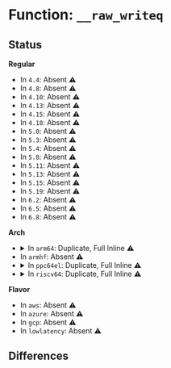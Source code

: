 # Function: <code>__raw_writeq</code>

## Status
<b>Regular</b>
<ul>
<li>
In <code>4.4</code>: Absent ⚠️
</li>
<li>
In <code>4.8</code>: Absent ⚠️
</li>
<li>
In <code>4.10</code>: Absent ⚠️
</li>
<li>
In <code>4.13</code>: Absent ⚠️
</li>
<li>
In <code>4.15</code>: Absent ⚠️
</li>
<li>
In <code>4.18</code>: Absent ⚠️
</li>
<li>
In <code>5.0</code>: Absent ⚠️
</li>
<li>
In <code>5.3</code>: Absent ⚠️
</li>
<li>
In <code>5.4</code>: Absent ⚠️
</li>
<li>
In <code>5.8</code>: Absent ⚠️
</li>
<li>
In <code>5.11</code>: Absent ⚠️
</li>
<li>
In <code>5.13</code>: Absent ⚠️
</li>
<li>
In <code>5.15</code>: Absent ⚠️
</li>
<li>
In <code>5.19</code>: Absent ⚠️
</li>
<li>
In <code>6.2</code>: Absent ⚠️
</li>
<li>
In <code>6.5</code>: Absent ⚠️
</li>
<li>
In <code>6.8</code>: Absent ⚠️
</li>
</ul>
<b>Arch</b>
<ul>
<li>
<details>
<summary>In <code>arm64</code>: Duplicate, Full Inline ⚠️</summary>

**Collision:** Static Duplication

**Inline:** Full

**Transformation:** False

**Instances:**

```
In arch/arm64/kernel/io.c (ffff800010095cc0)
Location: arch/arm64/include/asm/io.h:43
Inline: True
Inline callers:
  - arch/arm64/kernel/io.c:__memset_io
  - arch/arm64/kernel/io.c:__memcpy_toio
```
```
In arch/arm64/kernel/smp_spin_table.c (ffff80001009d6f8)
Location: arch/arm64/include/asm/io.h:43
Inline: True
Inline callers:
  - arch/arm64/kernel/smp_spin_table.c:smp_spin_table_cpu_prepare
```
```
In arch/arm64/kernel/acpi_parking_protocol.c (ffff8000100a96f0)
Location: arch/arm64/include/asm/io.h:43
Inline: True
Inline callers:
  - arch/arm64/kernel/acpi_parking_protocol.c:acpi_parking_protocol_cpu_boot
```
```
In lib/iomap_copy.c (ffff80001063d818)
Location: arch/arm64/include/asm/io.h:43
Inline: True
Inline callers:
  - lib/iomap_copy.c:__iowrite64_copy
```
```
In drivers/irqchip/irq-gic-v3.c (ffff800011473058)
Location: arch/arm64/include/asm/io.h:43
Inline: True
Inline callers:
  - drivers/irqchip/irq-gic-v3.c:gic_init_bases
  - drivers/irqchip/irq-gic-v3.c:gic_init_bases
  - drivers/irqchip/irq-gic-v3.c:gic_set_affinity
```
```
In drivers/irqchip/irq-gic-v3-its.c (ffff800011473fe8)
Location: arch/arm64/include/asm/io.h:43
Inline: True
Inline callers:
  - drivers/irqchip/irq-gic-v3-its.c:its_probe_one
  - drivers/irqchip/irq-gic-v3-its.c:its_probe_one
  - drivers/irqchip/irq-gic-v3-its.c:its_probe_one
  - drivers/irqchip/irq-gic-v3-its.c:its_probe_one
  - drivers/irqchip/irq-gic-v3-its.c:its_restore_enable
  - drivers/irqchip/irq-gic-v3-its.c:its_restore_enable
  - drivers/irqchip/irq-gic-v3-its.c:its_restore_enable
  - drivers/irqchip/irq-gic-v3-its.c:its_vpe_set_irqchip_state
  - drivers/irqchip/irq-gic-v3-its.c:its_vpe_set_irqchip_state
  - drivers/irqchip/irq-gic-v3-its.c:its_vpe_send_inv
  - drivers/irqchip/irq-gic-v3-its.c:its_vpe_set_vcpu_affinity
  - drivers/irqchip/irq-gic-v3-its.c:its_vpe_set_vcpu_affinity
  - drivers/irqchip/irq-gic-v3-its.c:its_vpe_set_affinity
  - drivers/irqchip/irq-gic-v3-its.c:its_cpu_init_lpis
  - drivers/irqchip/irq-gic-v3-its.c:its_cpu_init_lpis
  - drivers/irqchip/irq-gic-v3-its.c:its_cpu_init_lpis
  - drivers/irqchip/irq-gic-v3-its.c:its_cpu_init_lpis
  - drivers/irqchip/irq-gic-v3-its.c:its_cpu_init_lpis
  - drivers/irqchip/irq-gic-v3-its.c:its_clear_vpend_valid
  - drivers/irqchip/irq-gic-v3-its.c:its_parse_indirect_baser
```
```
In drivers/irqchip/irq-ti-sci-inta.c (ffff80001067e248)
Location: arch/arm64/include/asm/io.h:43
Inline: True
Inline callers:
  - drivers/irqchip/irq-ti-sci-inta.c:ti_sci_inta_unmask_irq
  - drivers/irqchip/irq-ti-sci-inta.c:ti_sci_inta_mask_irq
```
```
In drivers/bus/fsl-mc/mc-sys.c (ffff800010681368)
Location: arch/arm64/include/asm/io.h:43
Inline: True
Inline callers:
  - drivers/bus/fsl-mc/mc-sys.c:mc_send_command
  - drivers/bus/fsl-mc/mc-sys.c:mc_send_command
```
```
In drivers/gpio/gpio-mmio.c (ffff8000106cc280)
Location: arch/arm64/include/asm/io.h:43
Inline: True
Inline callers:
  - drivers/gpio/gpio-mmio.c:bgpio_write64
```
```
In drivers/pci/controller/pci-thunder-pem.c (ffff800010739398)
Location: arch/arm64/include/asm/io.h:43
Inline: True
Inline callers:
  - drivers/pci/controller/pci-thunder-pem.c:thunder_pem_config_write
  - drivers/pci/controller/pci-thunder-pem.c:thunder_pem_config_write
  - drivers/pci/controller/pci-thunder-pem.c:thunder_pem_config_write
  - drivers/pci/controller/pci-thunder-pem.c:thunder_pem_config_read
  - drivers/pci/controller/pci-thunder-pem.c:thunder_pem_config_read
```
```
In drivers/video/fbdev/core/cfbfillrect.c (ffff800010757dbc)
Location: arch/arm64/include/asm/io.h:43
Inline: True
```
```
In drivers/video/fbdev/core/cfbcopyarea.c (ffff800010758500)
Location: arch/arm64/include/asm/io.h:43
Inline: True
```
```
In drivers/acpi/osl.c (ffff800010763df8)
Location: arch/arm64/include/asm/io.h:43
Inline: True
Inline callers:
  - drivers/acpi/osl.c:acpi_os_write_memory
```
```
In drivers/acpi/cppc_acpi.c (ffff8000107aa9a4)
Location: arch/arm64/include/asm/io.h:43
Inline: True
Inline callers:
  - drivers/acpi/cppc_acpi.c:cppc_set_perf
```
```
In drivers/tty/serial/8250/8250_dw.c (ffff800010890f44)
Location: arch/arm64/include/asm/io.h:43
Inline: True
Inline callers:
  - drivers/tty/serial/8250/8250_dw.c:dw8250_serial_outq
  - drivers/tty/serial/8250/8250_dw.c:dw8250_check_lcr
```
```
In drivers/iommu/arm-smmu.c (ffff8000108d1a14)
Location: arch/arm64/include/asm/io.h:43
Inline: True
Inline callers:
  - drivers/iommu/arm-smmu.c:arm_smmu_iova_to_phys_hard
  - drivers/iommu/arm-smmu.c:arm_smmu_write_context_bank
  - drivers/iommu/arm-smmu.c:arm_smmu_write_context_bank
  - drivers/iommu/arm-smmu.c:arm_smmu_tlb_inv_range_s2
  - drivers/iommu/arm-smmu.c:arm_smmu_tlb_inv_range_s1
```
```
In drivers/iommu/arm-smmu-v3.c (ffff8000108d6c70)
Location: arch/arm64/include/asm/io.h:43
Inline: True
Inline callers:
  - drivers/iommu/arm-smmu-v3.c:arm_smmu_device_reset
  - drivers/iommu/arm-smmu-v3.c:arm_smmu_device_reset
  - drivers/iommu/arm-smmu-v3.c:arm_smmu_device_reset
  - drivers/iommu/arm-smmu-v3.c:arm_smmu_device_reset
  - drivers/iommu/arm-smmu-v3.c:arm_smmu_device_reset
  - drivers/iommu/arm-smmu-v3.c:arm_smmu_device_reset
  - drivers/iommu/arm-smmu-v3.c:arm_smmu_device_reset
  - drivers/iommu/arm-smmu-v3.c:arm_smmu_write_msi_msg
```
```
In drivers/iommu/qcom_iommu.c (ffff8000108da4bc)
Location: arch/arm64/include/asm/io.h:43
Inline: True
Inline callers:
  - drivers/iommu/qcom_iommu.c:qcom_iommu_attach_dev
  - drivers/iommu/qcom_iommu.c:qcom_iommu_attach_dev
```
```
In drivers/base/regmap/regmap-mmio.c (ffff80001091c410)
Location: arch/arm64/include/asm/io.h:43
Inline: True
Inline callers:
  - drivers/base/regmap/regmap-mmio.c:regmap_mmio_write64le
```
```
In drivers/nvdimm/region_devs.c (ffff800010957aa0)
Location: arch/arm64/include/asm/io.h:43
Inline: True
Inline callers:
  - drivers/nvdimm/region_devs.c:generic_nvdimm_flush
```
```
In drivers/firmware/arm_scmi/perf.c (ffff800010b57eb4)
Location: arch/arm64/include/asm/io.h:43
Inline: True
Inline callers:
  - drivers/firmware/arm_scmi/perf.c:scmi_perf_fc_ring_db
```
```
In drivers/mailbox/pcc.c (ffff800010b7b7e8)
Location: arch/arm64/include/asm/io.h:43
Inline: True
```
```
In drivers/perf/hisilicon/hisi_uncore_l3c_pmu.c (ffff800010b96d4c)
Location: arch/arm64/include/asm/io.h:43
Inline: True
Inline callers:
  - drivers/perf/hisilicon/hisi_uncore_l3c_pmu.c:hisi_l3c_pmu_write_counter
```
```
In drivers/perf/hisilicon/hisi_uncore_hha_pmu.c (ffff800010b975a4)
Location: arch/arm64/include/asm/io.h:43
Inline: True
Inline callers:
  - drivers/perf/hisilicon/hisi_uncore_hha_pmu.c:hisi_hha_pmu_write_counter
```
</details>
</li>
<li>
In <code>armhf</code>: Absent ⚠️
</li>
<li>
<details>
<summary>In <code>ppc64el</code>: Duplicate, Full Inline ⚠️</summary>

**Collision:** Static Duplication

**Inline:** Full

**Transformation:** False

**Instances:**

```
In arch/powerpc/platforms/powernv/pci-ioda.c (c0000000000d5380)
Location: arch/powerpc/include/asm/io.h:332
Inline: True
Inline callers:
  - arch/powerpc/platforms/powernv/pci-ioda.c:pnv_pci_ioda2_unset_window
  - arch/powerpc/platforms/powernv/pci-ioda.c:pnv_pci_ioda2_set_window
  - arch/powerpc/platforms/powernv/pci-ioda.c:pnv_pci_ioda2_tce_invalidate_entire
  - arch/powerpc/platforms/powernv/pci-ioda.c:pnv_pci_ioda2_tce_invalidate
  - arch/powerpc/platforms/powernv/pci-ioda.c:pnv_pci_ioda2_tce_invalidate
  - arch/powerpc/platforms/powernv/pci-ioda.c:pnv_pci_p7ioc_tce_invalidate
```
```
In lib/iomap_copy.c (c0000000007e74e0)
Location: arch/powerpc/include/asm/io.h:332
Inline: True
Inline callers:
  - lib/iomap_copy.c:__iowrite64_copy
```
```
In drivers/video/fbdev/core/cfbfillrect.c (c0000000008bd45c)
Location: arch/powerpc/include/asm/io.h:332
Inline: True
```
```
In drivers/video/fbdev/core/cfbcopyarea.c (c0000000008bdbe8)
Location: arch/powerpc/include/asm/io.h:332
Inline: True
Inline callers:
  - drivers/video/fbdev/core/cfbcopyarea.c:cfb_copyarea
  - drivers/video/fbdev/core/cfbcopyarea.c:cfb_copyarea
  - drivers/video/fbdev/core/cfbcopyarea.c:cfb_copyarea
  - drivers/video/fbdev/core/cfbcopyarea.c:cfb_copyarea
  - drivers/video/fbdev/core/cfbcopyarea.c:cfb_copyarea
  - drivers/video/fbdev/core/cfbcopyarea.c:cfb_copyarea
  - drivers/video/fbdev/core/cfbcopyarea.c:cfb_copyarea
  - drivers/video/fbdev/core/cfbcopyarea.c:cfb_copyarea
  - drivers/video/fbdev/core/cfbcopyarea.c:cfb_copyarea
  - drivers/video/fbdev/core/cfbcopyarea.c:cfb_copyarea
  - drivers/video/fbdev/core/cfbcopyarea.c:cfb_copyarea
  - drivers/video/fbdev/core/cfbcopyarea.c:cfb_copyarea
  - drivers/video/fbdev/core/cfbcopyarea.c:cfb_copyarea
  - drivers/video/fbdev/core/cfbcopyarea.c:cfb_copyarea
  - drivers/video/fbdev/core/cfbcopyarea.c:cfb_copyarea
  - drivers/video/fbdev/core/cfbcopyarea.c:cfb_copyarea
  - drivers/video/fbdev/core/cfbcopyarea.c:cfb_copyarea
  - drivers/video/fbdev/core/cfbcopyarea.c:cfb_copyarea
  - drivers/video/fbdev/core/cfbcopyarea.c:cfb_copyarea
  - drivers/video/fbdev/core/cfbcopyarea.c:cfb_copyarea
  - drivers/video/fbdev/core/cfbcopyarea.c:cfb_copyarea
  - drivers/video/fbdev/core/cfbcopyarea.c:cfb_copyarea
  - drivers/video/fbdev/core/cfbcopyarea.c:cfb_copyarea
  - drivers/video/fbdev/core/cfbcopyarea.c:cfb_copyarea
  - drivers/video/fbdev/core/cfbcopyarea.c:cfb_copyarea
  - drivers/video/fbdev/core/cfbcopyarea.c:cfb_copyarea
  - drivers/video/fbdev/core/cfbcopyarea.c:cfb_copyarea
  - drivers/video/fbdev/core/cfbcopyarea.c:cfb_copyarea
  - drivers/video/fbdev/core/cfbcopyarea.c:cfb_copyarea
  - drivers/video/fbdev/core/cfbcopyarea.c:cfb_copyarea
  - drivers/video/fbdev/core/cfbcopyarea.c:cfb_copyarea
  - drivers/video/fbdev/core/cfbcopyarea.c:cfb_copyarea
  - drivers/video/fbdev/core/cfbcopyarea.c:cfb_copyarea
  - drivers/video/fbdev/core/cfbcopyarea.c:cfb_copyarea
  - drivers/video/fbdev/core/cfbcopyarea.c:cfb_copyarea
  - drivers/video/fbdev/core/cfbcopyarea.c:cfb_copyarea
  - drivers/video/fbdev/core/cfbcopyarea.c:cfb_copyarea
  - drivers/video/fbdev/core/cfbcopyarea.c:cfb_copyarea
  - drivers/video/fbdev/core/cfbcopyarea.c:cfb_copyarea
```
</details>
</li>
<li>
<details>
<summary>In <code>riscv64</code>: Duplicate, Full Inline ⚠️</summary>

**Collision:** Static Duplication

**Inline:** Full

**Transformation:** False

**Instances:**

```
In lib/iomap_copy.c (ffffffe00046b3a4)
Location: arch/riscv/include/asm/io.h:52
Inline: True
Inline callers:
  - lib/iomap_copy.c:__iowrite64_copy
```
```
In drivers/gpio/gpio-mmio.c (ffffffe0004ad334)
Location: arch/riscv/include/asm/io.h:52
Inline: True
Inline callers:
  - drivers/gpio/gpio-mmio.c:bgpio_write64
```
```
In drivers/base/regmap/regmap-mmio.c (ffffffe00059be4e)
Location: arch/riscv/include/asm/io.h:52
Inline: True
Inline callers:
  - drivers/base/regmap/regmap-mmio.c:regmap_mmio_write64le
```
```
In drivers/nvdimm/region_devs.c (ffffffe0005c69c6)
Location: arch/riscv/include/asm/io.h:52
Inline: True
Inline callers:
  - drivers/nvdimm/region_devs.c:generic_nvdimm_flush
```
</details>
</li>
</ul>
<b>Flavor</b>
<ul>
<li>
In <code>aws</code>: Absent ⚠️
</li>
<li>
In <code>azure</code>: Absent ⚠️
</li>
<li>
In <code>gcp</code>: Absent ⚠️
</li>
<li>
In <code>lowlatency</code>: Absent ⚠️
</li>
</ul>

## Differences
